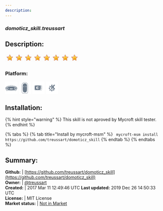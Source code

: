 ```yaml
---
description: 
---
```


### _domoticz_skill.treussart_  
## Description:  
  
![](../.gitbook/assets/star.png)![](../.gitbook/assets/star.png)![](../.gitbook/assets/star.png)![](../.gitbook/assets/star.png)![](../.gitbook/assets/star.png)![](../.gitbook/assets/star.png)![](../.gitbook/assets/star.png)![](../.gitbook/assets/star.png)  
### Platform:  
 ![Mark I](../.gitbook/assets/mark-1-icon.png)  ![Mark II](../.gitbook/assets/mark-2-icon.png)  ![Picroft](../.gitbook/assets/picroft-icon.png)  ![plasmoid](../.gitbook/assets/kde.png)   
  
## Installation:  
{% hint style="warning" %}
This skill is not aproved by Mycroft skill tester.
{% endhint %}
    
{% tabs %}
{% tab title="Install by mycroft-msm" %}
``` mycroft-msm install https://github.com/treussart/domoticz_skill```
{% endtab %}
  {% endtabs %}
    
## Summary:  
**Github:** | [https://github.com/treussart/domoticz_skill](https://github.com/treussart/domoticz_skill)  
**Owner:** | [@treussart](https://github.com/treussart)  
**Created:** | 2017 Mar 11 12:49:46 UTC  **Last updated:** 2019 Dec 26 14:50:33 UTC  
**License:** | MIT License  
**Market status:** | [Not in Market](https://market.mycroft.ai/skill/)  
